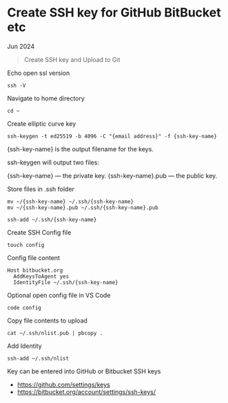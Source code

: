 # Create SSH key for GitHub BitBucket etc

Jun 2024

> Create SSH key and Upload to Git 

Echo open ssl version 

```
ssh -V
```

Navigate to home directory 

```
cd ~
```

Create elliptic curve key

```
ssh-keygen -t ed25519 -b 4096 -C "{email address}" -f {ssh-key-name}
```

{ssh-key-name} is the output filename for the keys. 

ssh-keygen will output two files:

{ssh-key-name} — the private key.
{ssh-key-name}.pub — the public key.

Store files in .ssh folder

```
mv ~/{ssh-key-name} ~/.ssh/{ssh-key-name}
mv ~/{ssh-key-name}.pub ~/.ssh/{ssh-key-name}.pub
```

```
ssh-add ~/.ssh/{ssh-key-name}
```

Create SSH Config file 

```
touch config
```

Config file content 

```
Host bitbucket.org
  AddKeysToAgent yes
  IdentityFile ~/.ssh/{ssh-key-name}
```

Optional open config file in VS Code

```
code config 
```

Copy file contents to upload

```
cat ~/.ssh/nlist.pub | pbcopy .
```

Add Identity

```
ssh-add ~/.ssh/nlist
```

Key can be entered into GitHub or Bitbucket SSH keys 

- https://github.com/settings/keys
- https://bitbucket.org/account/settings/ssh-keys/